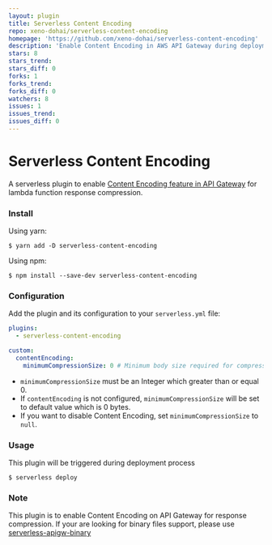 ```yaml
---
layout: plugin
title: Serverless Content Encoding
repo: xeno-dohai/serverless-content-encoding
homepage: 'https://github.com/xeno-dohai/serverless-content-encoding'
description: 'Enable Content Encoding in AWS API Gateway during deployment'
stars: 8
stars_trend: 
stars_diff: 0
forks: 1
forks_trend: 
forks_diff: 0
watchers: 8
issues: 1
issues_trend: 
issues_diff: 0
---
```



# Serverless Content Encoding

A serverless plugin to enable [Content Encoding feature in API Gateway](https://docs.aws.amazon.com/apigateway/latest/developerguide/api-gateway-gzip-compression-decompression.html) for lambda function response compression.

### Install

Using yarn:
```
$ yarn add -D serverless-content-encoding
```

Using npm:
```
$ npm install --save-dev serverless-content-encoding
```

### Configuration

Add the plugin and its configuration to your `serverless.yml` file:

```yaml
plugins:
  - serverless-content-encoding

custom:
  contentEncoding:
    minimumCompressionSize: 0 # Minimum body size required for compression in bytes
```

- `minimumCompressionSize` must be an Integer which greater than or equal 0.
- If `contentEncoding` is not configured, `minimumCompressionSize` will be set to default value which is 0 bytes.
- If you want to disable Content Encoding, set `minimumCompressionSize` to `null`.
### Usage

This plugin will be triggered during deployment process

```
$ serverless deploy
```

### Note

This plugin is to enable Content Encoding on API Gateway for response compression. If your are looking for binary files support, please use [serverless-apigw-binary](https://www.npmjs.com/package/serverless-apigw-binary)
